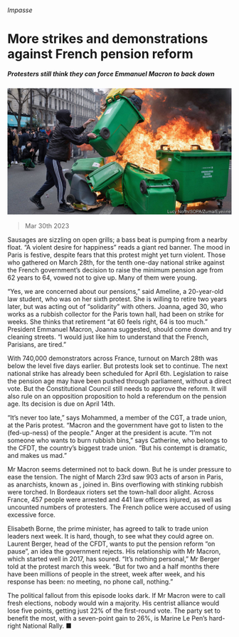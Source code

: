 ###### Impasse

# More strikes and demonstrations against French pension reform 

##### Protesters still think they can force Emmanuel Macron to back down 

![image](images/20230401_EUP503.jpg) 

> Mar 30th 2023 

Sausages are sizzling on open grills; a bass beat is pumping from a nearby float. “A violent desire for happiness” reads a giant red banner. The mood in Paris is festive, despite fears that this protest might yet turn violent. Those who gathered on March 28th, for the tenth one-day national strike against the French government’s decision to raise the minimum pension age from 62 years to 64, vowed not to give up. Many of them were young. 

“Yes, we are concerned about our pensions,” said Ameline, a 20-year-old law student, who was on her sixth protest. She is willing to retire two years later, but was acting out of “solidarity” with others. Joanna, aged 30, who works as a rubbish collector for the Paris town hall, had been on strike for weeks. She thinks that retirement “at 60 feels right, 64 is too much.” President Emmanuel Macron, Joanna suggested, should come down and try cleaning streets. “I would just like him to understand that the French, Parisians, are tired.”

With 740,000 demonstrators across France, turnout on March 28th was below the level five days earlier. But protests look set to continue. The next national strike has already been scheduled for April 6th. Legislation to raise the pension age may have been pushed through parliament, without a direct vote. But the Constitutional Council still needs to approve the reform. It will also rule on an opposition proposition to hold a referendum on the pension age. Its decision is due on April 14th. 

“It’s never too late,” says Mohammed, a member of the CGT, a trade union, at the Paris protest. “Macron and the government have got to listen to the  (fed-up-ness) of the people.” Anger at the president is acute. “I’m not someone who wants to burn rubbish bins,” says Catherine, who belongs to the CFDT, the country’s biggest trade union. “But his contempt is dramatic, and makes us mad.”

Mr Macron seems determined not to back down. But he is under pressure to ease the tension. The night of March 23rd saw 903 acts of arson in Paris, as anarchists, known as , joined in. Bins overflowing with stinking rubbish were torched. In Bordeaux rioters set the town-hall door alight. Across France, 457 people were arrested and 441 law officers injured, as well as uncounted numbers of protesters. The French police were accused of using excessive force. 

Elisabeth Borne, the prime minister, has agreed to talk to trade union leaders next week. It is hard, though, to see what they could agree on. Laurent Berger, head of the CFDT, wants to put the pension reform “on pause”, an idea the government rejects. His relationship with Mr Macron, which started well in 2017, has soured. “It’s nothing personal,” Mr Berger told  at the protest march this week. “But for two and a half months there have been millions of people in the street, week after week, and his response has been: no meeting, no phone call, nothing.”

The political fallout from this episode looks dark. If Mr Macron were to call fresh elections, nobody would win a majority. His centrist alliance would lose five points, getting just 22% of the first-round vote. The party set to benefit the most, with a seven-point gain to 26%, is Marine Le Pen’s hard-right National Rally. ■

